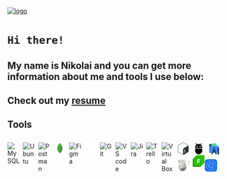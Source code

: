 [![logo](https://i.ibb.co/mttg51Q/logo.gif "nikolaiqa")](https://github.com/nikolaiqa)

# **`Hi there!`**
 
## My name is Nikolai and you can get more information about me and tools I use below:

## Сheck out my [resume](https://drive.google.com/file/d/13ccjGmmKePU6CzG8RiyijSYLzqPSi40-/view?usp=sharing "ru-version")

## Tools  

<a href="https://github.com/nikolaiqa/MySQL"><img align="left" alt="MySQL" title="MySQL" width="28px" style="padding-right:7px; padding-top:10px;" src="https://www.vectorlogo.zone/logos/mysql/mysql-icon.svg"></a>

<a href="https://github.com/nikolaiqa/Ubuntu/blob/main/Task%201%20(pwd%2C%20ls%2C%20mkdir%2C%20mv%2C%20rm).md"><img align="left" alt="Ubuntu" title="Ubuntu" width="28px" style="padding-right:7px; padding-top:10px;" src="https://www.vectorlogo.zone/logos/ubuntu/ubuntu-icon.svg"></a>

<a href="https://github.com/nikolaiqa"><img align="left" alt="Postman" title="Postman" width="28px" style="padding-right:7px; padding-top:10px;" src="https://www.vectorlogo.zone/logos/getpostman/getpostman-icon.svg"></a>

<a href="https://github.com/nikolaiqa"><img align="left" alt="MongoDB" title="MongoDB" width="28px" style="padding-right:7px; padding-top:10px;" src="./Sourses/mongodb-original.svg"></a>

<a href="https://github.com/nikolaiqa"><img align="left" alt="Figma" title="Figma" width="28px" style="padding-right:7px; padding-top:10px;" src="https://www.vectorlogo.zone/logos/figma/figma-icon.svg"></a>

<a href="https://github.com/nikolaiqa?tab=repositories"><img align="left" alt="GitHub" title="GitHub" width="28px" style="padding-right:7px; padding-top:10px;" src="./Sourses/github-mark-white.svg"></a>

<a href="https://github.com/nikolaiqa"><img align="left" alt="Git" title="Git" width="28px" style="padding-right:7px; padding-top:10px;" src="https://www.vectorlogo.zone/logos/git-scm/git-scm-icon.svg"></a>

<a href="https://github.com/nikolaiqa"><img align="left" alt="VS code" title="VS code" width="28px" style="padding-right:7px; padding-top:10px;" src="https://cdn.jsdelivr.net/gh/devicons/devicon/icons/vscode/vscode-original.svg"></a>

<a href="https://github.com/nikolaiqa"><img align="left" alt="Jira" title="Jira" width="28px" style="padding-right:7px; padding-top:10px;" src="https://www.vectorlogo.zone/logos/atlassian_jira/atlassian_jira-icon.svg"></a>

<a href="https://github.com/nikolaiqa"><img align="left" alt="Trello" title="Trello" width="28px" style="padding-right:7px; padding-top:10px;" src="https://www.vectorlogo.zone/logos/trello/trello-icon.svg"></a>

<a href="https://github.com/nikolaiqa"><img align="left" alt="Virtual Box" title="Virtual Box" width="28px" style="padding-right:7px; padding-top:10px;" src="https://www.vectorlogo.zone/logos/virtualbox/virtualbox-icon.svg"></a>

<a href="https://github.com/nikolaiqa/Ubuntu/blob/main/Task%202%20(echo%2C%20nano%2C%20cat%2C%20vim%2C%20grep).md"><img align="left" alt="Bash" title="Bash" width="28px" style="padding-right:7px; padding-top:10px;" src="./Sourses/Bash_Logo_Colored.svg"></a>

<a href="https://github.com/nikolaiqa"><img align="left" alt="ADB" title="ADB" width="28px" style="padding-right:7px; padding-top:10px;" src="./Sourses/adb.svg"></a>

<a href="https://github.com/nikolaiqa"><img align="left" alt="Android Studio" title="Android Studio" width="28px" style="padding-right:7px; padding-top:10px;" src="./Sourses/androidstudio-original.svg"></a>

<a href="https://github.com/nikolaiqa"><img align="left" alt="Charles Proxy" title="Charles Proxy" width="28px" style="padding-right:7px; padding-top:10px;" src="./Sourses/charlesproxyicon.svg"></a>

<a href="https://github.com/nikolaiqa"><img align="left" alt="Fiddler" title="Fiddler" width="28px" sstyle="padding-right:7px; padding-top:10px;" src="./Sourses/Fiddler-Everywhere.png"></a>

<a href="https://github.com/nikolaiqa"><img align="left" alt="DevTools" title="DevTools" width="28px" style="padding-right:7px; padding-top:10px;" src="./Sourses/chrome-devtools-icon-256x256-s41ravx1.png"></a>
